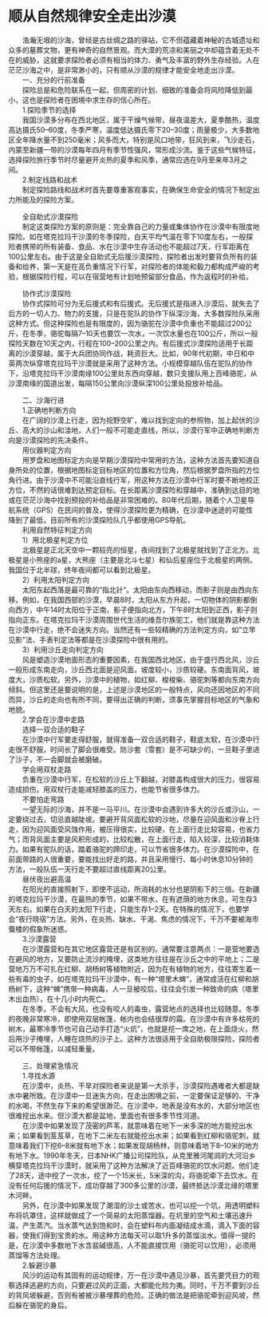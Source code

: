 # 顺从自然规律安全走出沙漠  

&emsp;&emsp;浩瀚无垠的沙海，曾经是古丝绸之路的驿站，它不但蕴藏着神秘的古城遗址和众多的墓葬文物，更有神奇的自然景观。而大漠的荒凉和美丽之中却蕴含着无处不在的威胁，这就要求探险者必须有相当的体力、勇气及丰富的野外生存经验。人在茫茫沙海之中，是非常渺小的，只有顺从沙漠的规律才能安全地走出沙漠。  
&emsp;&emsp;一、充分的行前准备  
&emsp;&emsp;探险总是和危险联系在一起，但周密的计划、细致的准备会将风险降低到最小，这也是探险者在困境中求生存的信心所在。  
&emsp;&emsp;1.探险季节的选择  
&emsp;&emsp;我国沙漠多分布在西北地区，属于干燥气候带，昼夜温差大，夏季酷热，温度高达摄氏50–60度，冬季严寒，温度低达摄氏零下20–30度；雨量极少，大多数地区全年降水量不到250毫米；风多而大，特别是风口地带，狂风到来，飞沙走石，内蒙至新疆一带的沙漠每年四月有季节性强风，常形成沙流。鉴于这些气候特征，选择探险旅行季节时尽量避开炎热的夏季和风季，通常应选在9月至来年3月之间。  
&emsp;&emsp;2.制定线路和战术  
&emsp;&emsp;制定探险路线和战术时首先要尊重客观事实，在确保生命安全的情况下制定出力所能及的探险方案。  

&emsp;&emsp;全自助式沙漠探险  
&emsp;&emsp;制定这类探险方案的原则是：完全靠自己的力量或集体协作在沙漠中有限度地探险。如在塔克拉玛干沙漠的冬季探险，白天平均气温在零下10度左右，一般探险者携带的所有装备、食品、水在沙漠中生存活动也不能超过7天，行军距离在100公里左右。由于这是全自助式无后援沙漠探险，探险者出发时要背负所有的装备和给养，第一天是在高负重情况下行军，对探险者的体能和毅力都构成严峻的考验，根据探险行程，可以在宿营地有计划地预留部分食品，作为返程时的补给。  

&emsp;&emsp;协作式沙漠探险  
&emsp;&emsp;协作式探险可分为无后援式和有后援式。无后援式是指进入沙漠后，就失去了后方的一切人力、物力的支援，只是在驼队的协作下纵深沙海，大多数探险队采用这种方式。但这种探险也是有限度的，因为骆驼在沙漠中负重也不能超过200公斤，在冬季，骆驼每隔7–10天也要饮一次水，一次饮水量也在100公斤，所以一般探险天数在10天之内，行程在100–200公里之内。有后援式沙漠探险适用于长距离的沙漠穿越，属于大兵团协同作战，耗资巨大。比如，90年代初期，中日和中英两次纵穿塔克拉玛干沙漠就是采用了这种方法。小规模穿越队伍在驼队的协作下，沿塔克拉玛干沙漠南缘100公里处东西向穿越，数只支援队用上百峰骆驼，从沙漠南缘的国道出发，每隔150公里向沙漠纵深100公里处投放补给品。  

&emsp;&emsp;二、沙海行进  
&emsp;&emsp;1.正确地判断方向  
&emsp;&emsp;在广阔的沙漠上行走，因为视野空旷，难以找到定向的参照物，加上起伏的沙丘、高大的沙山和洼地，人们一般不可能走直线，所以，沙漠行军中正确地判断方向是沙漠探险的先决条件。  
&emsp;&emsp;用仪器判定方向  
&emsp;&emsp;用罗盘和地图标定方向是早期沙漠探险中常用的方法，这种方法首先要知道自身所处的位置，根据地图标定目标地区的位置和方位角，然后根据罗盘所指的方位角行进。由于沙漠中不可能沿直线行军，用这种方法在沙漠中行军时要不断地校正方位，不然的话很难到达预定目标。在长距离沙漠探险和穿越中，准确到达目的地或在茫茫沙海中找到预投的补给品是非常困难的。80年代后期，随着个人卫星导航系统（GPS）在民间的普及，使得沙漠探险更为精确，在沙漠中迷途的可能性降到了最低，目前所有的沙漠探险队几乎都使用GPS导航。  
&emsp;&emsp;利用自然特征判定方向  
&emsp;&emsp;1）用北极星判定方位  
&emsp;&emsp;北极星是正北天空中一颗较亮的恒星，夜间找到了北极星就找到了正北方。北极星是小熊座的a星，大熊座（主要是北斗七星）和仙后星座位于北极星的两侧。我国位于北半球，终年夜间都可以看到北极星。  
&emsp;&emsp;2）利用太阳判定方向  
&emsp;&emsp;太阳东起西落是最可靠的“指北针”。太阳由东向西移动，而影子则是由西向东移。例如，在我国西部的沙漠，早晨8时，太阳从东方升起，一切物体的阴影都倒向西方，中午14时太阳位于正南，影子便指向北方，下午8时太阳到正西，影子则指向正东。在塔克拉玛干沙漠周围世代生活的维吾尔族驼工，他们就是靠这种方法在沙漠中行走，绝不会迷失方向。当然还有一些较精确的方法判定方向，如“立竿见影”法、手表判定法等都是在沙漠探险中很有用的。  
&emsp;&emsp;3）利用沙丘走向判定方向  
&emsp;&emsp;风是塑造沙漠地面形态的重要因素，在我国西北地区，由于盛行西北风，沙丘一般形成东南走向，沙丘西北面是迎风面，坡度较小，沙质较硬。东南面背风，坡度大，沙质松软。另外，沙漠中的植物，如红柳、梭梭柴、骆驼刺等都向东南方向倾斜。但这里还是要说明的是，上述是沙漠地区的一般特点，风向还因地区的不同而异，沙丘的走向也有所不同，要得出正确的判断，须事先掌握目标地区的气象和地貌。  
&emsp;&emsp;2.学会在沙漠中走路  
&emsp;&emsp;选择一双合适的鞋子  
&emsp;&emsp;在沙漠中行军要走得舒服，就得准备一双合适的鞋子，鞋底太软，在沙漠中行走很不舒服，时间长了脚会很难受。防沙套（雪套）是不可缺少的，一旦鞋子里进了沙子，不一会脚就会被磨破。  
&emsp;&emsp;学会用双杖走路  
&emsp;&emsp;负重在沙漠中行军，在松软的沙丘上下翻越，对膝盖构成很大的压力，很容易造成损伤。用双杖行走能减轻膝盖的压力，也能节省很多体力。  
&emsp;&emsp;不要怕走弯路  
&emsp;&emsp;一望无际的沙海，并不是一马平川。在沙漠中会遇到许多大的沙丘或沙山，一定要绕过去，切忌直越陡坡。要避开背风面松软的沙地，尽量在迎风面和沙脊上行走，因为迎风面受风蚀作用，被压得很实，比较硬，在上面行走比较容易，也省力气；而背风面主要是风积形成的，比较松散，在上面行走，陷入较深，比较消耗体力。如果有驼队的话，踏着骆驼的蹄印走，可以节省很多体力。在沙漠探险中，在前面带路的人很重要，要能找出好走的路，并且采用慢行、每小时休息10分钟的方法，一般队伍一天行走不要超过直线距离20公里。  
&emsp;&emsp;昼伏夜出避高温  
&emsp;&emsp;在阳光的直接照射下，即使不运动，所消耗的水分也是阴影下的三倍。在新疆的塔克拉玛干沙漠，在最热的季节，如果不带水，在有遮荫的地方休息，可生存3天左右。如果在白天的太阳下行走，只能生存1–2天。在特殊的情况下，也要学会“夜行晓宿”方法。另外，在炎热、缺水、干渴、焦虑的情况下，千万不要被海市蜃楼的假象所迷惑。  
&emsp;&emsp;3.沙漠露营  
&emsp;&emsp;在沙漠露营和在其它地区露营还是有区别的。通常要注意两点：一是营地要选在避风的地方，又要防止流沙的掩埋，这类地方往往是在沙丘之中的平地上；二是营地万万不可扎在红柳、胡杨树等植物附近，因为在有植物的地方，往往寄生着一些有毒的虫子，如在塔克拉玛干沙漠中，有一种“塔里木蜱”，通常成活在红柳和胡杨树下，这种“蜱”携带一种病毒，人一旦被咬后，往往会引发一种致命的病（塔里木出血热），在十几小时内死亡。  
&emsp;&emsp;在冬季，不会有大风，也没有咬人的毒虫，露营地点的选择也比较随意。冬季的夜晚非常寒冷，即使用双层帐篷，帐内也会结很厚的霜。在沙漠中有许多枯死的树木，最寒冷季节也可自己动手打造“火炕”，也就是挖一席之地，在上面烧火，然后用沙子掩埋，人睡在烧热的沙子上。这种方法很适用于全自助极限探险，探险者可以不带帐篷，以减轻重量。  

&emsp;&emsp;三、处理紧急情况  
&emsp;&emsp;1.寻找水源  
&emsp;&emsp;在沙漠中，炎热、干旱对探险者来说是第一大杀手，沙漠探险遇难者大都是缺水中暑所致。在沙漠中一旦迷失方向，在走出困境之前，一定要保证足够的、干净的水喝，不然生存下来的希望很渺茫。在沙漠中，地表是没有水的，大部分地区也很难挖出水来。但沙漠大都是盆地，里面也有很多季节性河道。  
&emsp;&emsp;在沙漠中如果发现了茂密的芦苇，就意味着在地下一米多深的地方能挖出水来；如果看到芨芨草，在地下二米左右就能挖出水来；如果看到红柳和骆驼刺，就意味着我们下挖6–8米就有地下水；如果发现胡杨林，则意味着地下8–10米的地方有地下水。1990年冬天，日本NHK广播公司探险队，从克里雅河尾闾的大河沿乡横穿塔克拉玛干沙漠时，就采用了这种方法解决了近百峰骆驼的饮水问题。他们走了28天，途中挖了一次水，挖了一个15米长，5米深的沟，将骆驼牵下去饮水。在没有任何后援的情况下，成功穿越了300多公里的沙漠，最终抵达沙漠北缘的塔里木河畔。  
&emsp;&emsp;另外，在沙漠中如果发现了潮湿的沙土或苦水，也可以挖一个坑，用透明塑料布将坑罩住，这样就做成了一个简易的太阳蒸馏器。在坑里的空气和土壤迅速升温，产生蒸汽。当水蒸气达到饱和时，会在塑料布内面凝结成水滴，滴入下面的容器，使我们得到宝贵的水。用这种方法每天可以取1升多的蒸馏淡水。值得一提的是，在沙漠中多数地下水含盐碱很高，人不能直接饮用（骆驼可以饮用），必须用蒸馏等方法处理。  
&emsp;&emsp;2.躲避沙暴  
&emsp;&emsp;风沙的运动有其固有的运动规律，万一在沙漠中遇见沙暴，首先要凭目力的观察选择逃避的方向，只要避过风的正面，大都能化险为夷。同时，千万不要到沙丘的背风坡躲避，否则有被被沙暴埋葬的危险。正确的做法是把骆驼牵到迎风坡，然后躲在骆驼的身后。  
<!-- Last processed: 2025-07-22 03:44:30 -->
